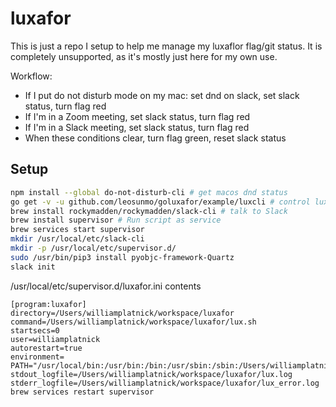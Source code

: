 # luxafor

This is just a repo I setup to help me manage my luxaflor flag/git status. It is completely unsupported, as it's mostly just here for my own use.

Workflow:
* If I put do not disturb mode on my mac: set dnd on slack, set slack status, turn flag red
* If I'm in a Zoom meeting, set slack status, turn flag red
* If I'm in a Slack meeting, set slack status, turn flag red
* When these conditions clear, turn flag green, reset slack status


## Setup

```bash
npm install --global do-not-disturb-cli # get macos dnd status
go get -v -u github.com/leosunmo/goluxafor/example/luxcli # control lux flag
brew install rockymadden/rockymadden/slack-cli # talk to Slack
brew install supervisor # Run script as service
brew services start supervisor
mkdir /usr/local/etc/slack-cli
mkdir -p /usr/local/etc/supervisor.d/
sudo /usr/bin/pip3 install pyobjc-framework-Quartz
slack init
```

/usr/local/etc/supervisor.d/luxafor.ini contents

```
[program:luxafor]
directory=/Users/williamplatnick/workspace/luxafor
command=/Users/williamplatnick/workspace/luxafor/lux.sh
startsecs=0
user=williamplatnick
autorestart=true
environment= PATH="/usr/local/bin:/usr/bin:/bin:/usr/sbin:/sbin:/Users/williamplatnick/.go/bin"
stdout_logfile=/Users/williamplatnick/workspace/luxafor/lux.log
stderr_logfile=/Users/williamplatnick/workspace/luxafor/lux_error.log
brew services restart supervisor
```
